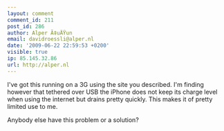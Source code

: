 ```yaml
---
layout: comment
comment_id: 211
post_id: 286
author: Alper Ã‡uÄŸun
email: davidroessli@alper.nl
date: '2009-06-22 22:59:53 +0200'
visible: true
ip: 85.145.32.86
url: http://alper.nl
---
```

I've got this running on a 3G using the site you described. I'm finding however that tethered over USB the iPhone does not keep its charge level when using the internet but drains pretty quickly. This makes it of pretty limited use to me.

Anybody else have this problem or a solution?
